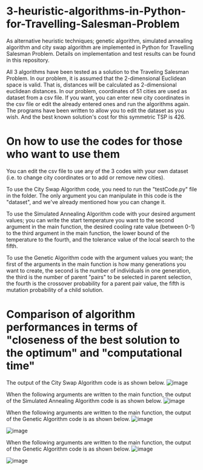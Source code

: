 # 3-heuristic-algorithms-in-Python-for-Travelling-Salesman-Problem
As alternative heuristic techniques; genetic algorithm, simulated annealing algorithm and city swap algorithm are implemented in Python for Travelling Salesman Problem. Details on implementation and test results can be found in this repository. 

All 3 algorithms have been tested as a solution to the Traveling Salesman Problem. In our problem, it is assumed that the 2-dimensional Euclidean space is valid. That is, distances will be calculated as 2-dimensional euclidean distances. In our problem, coordinates of 51 cities are used as dataset from a csv file. If you want, you can enter new city coordinates in the csv file or edit the already entered ones and run the algorithms again. The programs have been written to allow you to edit the dataset as you wish. 
And the best known solution's cost for this symmetric TSP is 426.

# On how to use the codes for those who want to use them
You can edit the csv file to use any of the 3 codes with your own dataset (i.e. to change city coordinates or to add or remove new cities).

To use the City Swap Algorithm code, you need to run the "testCode.py" file in the folder. The only argument you can manipulate in this code is the "dataset", and we've already mentioned how you can change it.

To use the Simulated Annealing Algorithm code with your desired argument values; you can write the start temperature you want to the second argument in the main function, the desired cooling rate value (between 0-1) to the third argument in the main function, the lower bound of the temperature to the fourth, and the tolerance value of the local search to the fifth.

To use the Genetic Algorithm code with the argument values you want; the first of the arguments in the main function is how many generations you want to create, the second is the number of individuals in one generation, the third is the number of parent "pairs" to be selected in parent selection, the fourth is the crossover probability for a parent pair value, the fifth is mutation probability of a child solution. 

# Comparison of algorithm performances in terms of "closeness of the best solution to the optimum" and "computational time"

The output of the City Swap Algorithm code is as shown below.
![image](https://user-images.githubusercontent.com/82934361/169900647-fb10fa0b-7619-471e-beaa-a8dbc55808cd.png)

When the following arguments are written to the main function, the output of the Simulated Annealing Algorithm code is as shown below.
![image](https://user-images.githubusercontent.com/82934361/169902750-0e2cca4e-47df-413d-9473-574648d906ba.png)

When the following arguments are written to the main function, the output of the Genetic Algorithm code is as shown below.
![image](https://user-images.githubusercontent.com/82934361/169906970-3ba84ad1-7a45-4680-8194-c6ff123c3829.png)

![image](https://user-images.githubusercontent.com/82934361/169904072-0fdfb5aa-def6-477f-bee4-d0d7df74c07d.png)

When the following arguments are written to the main function, the output of the Genetic Algorithm code is as shown below.
![image](https://user-images.githubusercontent.com/82934361/169905468-c6044ea8-5ced-4332-9b26-611bdbd3dfe1.png)

![image](https://user-images.githubusercontent.com/82934361/169905598-890672d5-e243-46fb-9c24-503942d37c66.png)

